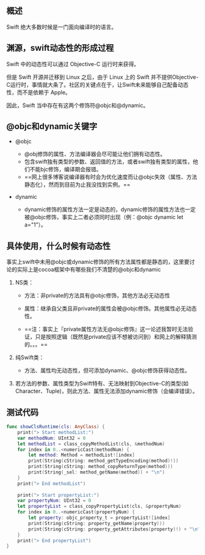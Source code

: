 
## 概述
Swift 绝大多数时候是一门面向编译时的语言。

## 渊源，swift动态性的形成过程
Swift 中的动态性可以通过 Objective-C 运行时来获得。

但是 Swift 开源并迁移到 Linux 之后，由于 Linux 上的 Swift 并不提供Objective-C运行时，事情就大条了。社区的关键点在于，让Swift未来能够自己配备动态性，而不是依赖于 Apple。

因此，Swift 当中存在有这两个修饰符@objc和@dynamic。


## @objc和dynamic关键字

* @objc
    * @obj修饰的属性、方法编译器会尽可能让他们拥有动态性。
    * 包含swift独有类型的参数、返回值的方法，或者swift独有类型的属性，他们不能bjc修饰，编译期会报错。
    * ==网上很多博客说编译器有时会为优化速度而让@objc失效（属性、方法静态化），然而到目前为止我没找到实例。==

* dynamic
    * dynamic修饰的属性方法一定是动态的，dynamic修饰的属性方法也一定被@objc修饰，事实上二者必须同时出现（例：@objc dynamic let a="1"）。

## 具体使用，什么时候有动态性
事实上swift中未用@objc或dynamic修饰的所有方法属性都是静态的，这里要讨论的实际上是cocoa框架中有哪些我们不清楚的@objc和dynamic
1. NS类：

    * 方法：非private的方法具有@objc修饰，其他方法必无动态性
    
    * 属性：继承自父类且非private的属性会被@objc修饰。其他属性必无动态性。
    
    * ==注：事实上『private属性方法无@objc修饰』这一论述我暂时无法验证，只是按照逻辑（既然是private应该不想被访问到）和网上的解释猜测的。。。==

2. 纯Swift类：
    * 方法、属性均无动态性，但可添加dynamic、@objc修饰获得动态性。

3. 若方法的参数、属性类型为Swift特有、无法映射到Objective-C的类型(如Character、Tuple)，则此方法、属性无法添加dynamic修饰（会编译错误）。

## 测试代码
```swift
func showClsRuntime(cls: AnyClass) {
    print("> Start methodList:")
    var methodNum: UInt32 = 0
    let methodList = class_copyMethodList(cls, &methodNum)
    for index in 0..<numericCast(methodNum) {
        let method: Method = methodList![index]
        print(String(cString: method_getTypeEncoding(method)!))
        print(String(cString: method_copyReturnType(method)))
        print(String(_sel: method_getName(method)) + "\n")
    }
    print("> End methodList")
    
    print("> Start propertyList:")
    var propertyNum: UInt32 = 0
    let propertyList = class_copyPropertyList(cls, &propertyNum)
    for index in 0..<numericCast(propertyNum) {
        let property: objc_property_t = propertyList![index]
        print(String(cString: property_getName(property)))
        print(String(cString: property_getAttributes(property)!) + "\n")
    }
    print("> End propertyList")
}
```

